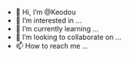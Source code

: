 - 👋 Hi, I’m @Keodou
- 👀 I’m interested in ...
- 🌱 I’m currently learning ...
- 💞️ I’m looking to collaborate on ...
- 📫 How to reach me ...

<!---
Keodou/Keodou is a ✨ special ✨ repository because its `README.md` (this file) appears on your GitHub profile.
You can click the Preview link to take a look at your changes.
--->
